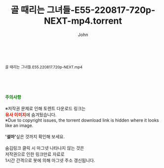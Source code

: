 ﻿---
layout: post
title:  "골 때리는 그녀들-E55-220817-720p-NEXT-mp4.torrent"
author: John
categories: [ 방송/음악 ]
tags: [  ]
image:  
description: "골 때리는 그녀들-E55-220817-720p-NEXT-mp4 torrent 정보 공유"
toc: true
toc_sticky: true
---

<br>
<div class="view-img">
<a class="view_image" href="http://torrentmobile61.com/bbs/view_image.php?fn=%2Fdata%2Ffile%2Fmusic%2F469716874_kLNVKrbH_52d17e93588319ccef1d89d9c5de0568adeb4410.jpg" target="_blank"><img alt="" class="img-tag" content="http://torrentmobile61.com/data/file/music/469716874_kLNVKrbH_52d17e93588319ccef1d89d9c5de0568adeb4410.jpg" itemprop="image" src="http://torrentmobile61.com/data/file/music/469716874_kLNVKrbH_52d17e93588319ccef1d89d9c5de0568adeb4410.jpg"/></a></div><div class="view-content" itemprop="description">
<p><span style="font-size:12px;">골 때리는 그녀들.E55.220817.720p-NEXT.mp4</span> </p> </div>
    
<br><br><br>
<p data-ke-size="size16"><b><span style="color: green;">주의사항</span></b><br /><br />※저작권 문제로 인해 토렌트 다운로드 링크는<br /><b><span style="color: red;">유사 이미지</span></b>에 숨겨뒀습니다.<br />※Due to copyright issues, the torrent download link is hidden where it looks like an image.<br /><br /><b>'설마'</b>싶은 것까지 확인해 보세요.<br /><br />숨김링크 클릭 시 마그넷 나타나지 않는 것은<br />저작권으로 인한 링크만료 자료로<br />1시간 간격으로 봇에 의해 마그넷 주소 갱신됩니다.</p>
